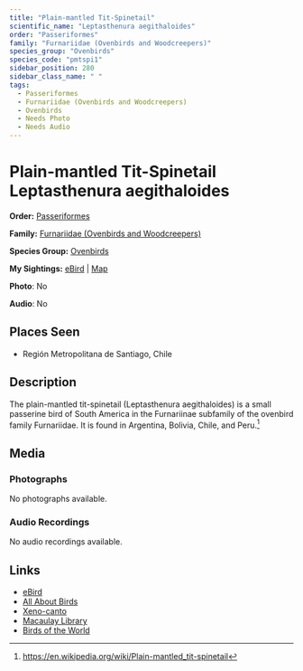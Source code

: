 ```yaml
---
title: "Plain-mantled Tit-Spinetail"
scientific_name: "Leptasthenura aegithaloides"
order: "Passeriformes"
family: "Furnariidae (Ovenbirds and Woodcreepers)"
species_group: "Ovenbirds"
species_code: "pmtspi1"
sidebar_position: 280
sidebar_class_name: " "
tags: 
  - Passeriformes
  - Furnariidae (Ovenbirds and Woodcreepers)
  - Ovenbirds
  - Needs Photo
  - Needs Audio
---
```


# Plain-mantled Tit-Spinetail <span className='sci_name'>Leptasthenura aegithaloides</span>

**Order:** [Passeriformes](/tags/passeriformes)

**Family:** [Furnariidae (Ovenbirds and Woodcreepers)](/tags/furnariidae-ovenbirds-and-woodcreepers)

**Species Group:** [Ovenbirds](/tags/ovenbirds)

**My Sightings:** [eBird](https://ebird.org/lifelist?r=world&time=life&spp=pmtspi1) | [Map](/map?species_code=pmtspi1)

**Photo**: No 

**Audio**: No

## Places Seen

* Región Metropolitana de Santiago, Chile

## Description
The plain-mantled tit-spinetail (Leptasthenura aegithaloides) is a small passerine bird of South America in the Furnariinae subfamily of the ovenbird family Furnariidae. It is found in Argentina, Bolivia, Chile, and Peru.[^1]

[^1]: https://en.wikipedia.org/wiki/Plain-mantled_tit-spinetail

## Media
### Photographs
No photographs available.

### Audio Recordings
No audio recordings available.

## Links
* [eBird](https://ebird.org/species/pmtspi1) 
* [All About Birds](https://www.allaboutbirds.org/guide/pmtspi1) 
* [Xeno-canto](https://www.xeno-canto.org/species/leptasthenura-aegithaloides) 
* [Macaulay Library](https://search.macaulaylibrary.org/catalog?taxonCode=pmtspi1&sort=rating_rank_desc)
* [Birds of the World](https://birdsoftheworld.org/bow/species/pmtspi1)
